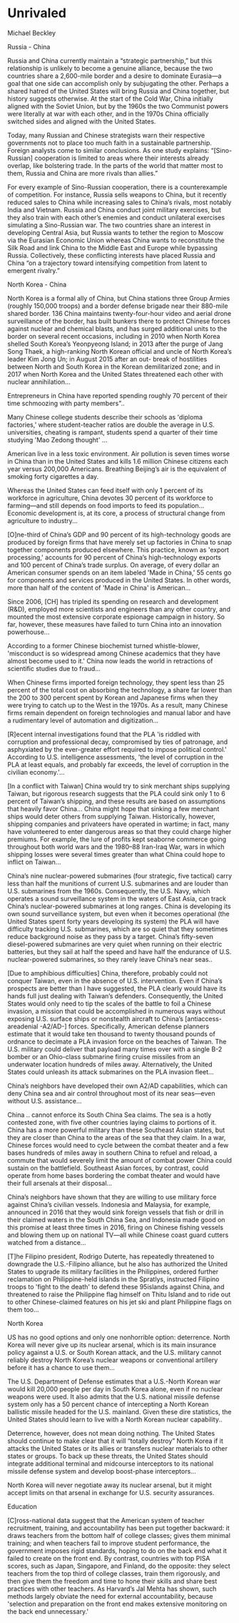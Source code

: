 # Unrivaled

Michael Beckley

<a name='ruch'></a>

Russia - China

Russia and China currently maintain a “strategic partnership,” but
this relationship is unlikely to become a genuine alliance, because
the two countries share a 2,600-mile border and a desire to dominate
Eurasia—a goal that one side can accomplish only by subjugating the
other. Perhaps a shared hatred of the United States will bring Russia
and China together, but history suggests otherwise. At the start of
the Cold War, China initially aligned with the Soviet Union, but by
the 1960s the two Communist powers were literally at war with each
other, and in the 1970s China officially switched sides and aligned
with the United States.

Today, many Russian and Chinese strategists warn their respective
governments not to place too much faith in a sustainable partnership.
Foreign analysts come to similar conclusions. As one study explains:
“[Sino-Russian] cooperation is limited to areas where their interests
already overlap, like bolstering trade. In the parts of the world that
matter most to them, Russia and China are more rivals than allies.”

For every example of Sino-Russian cooperation, there is a
counterexample of competition. For instance, Russia sells weapons to
China, but it recently reduced sales to China while increasing sales
to China’s rivals, most notably India and Vietnam. Russia and China
conduct joint military exercises, but they also train with each
other’s enemies and conduct unilateral exercises simulating a
Sino-Russian war. The two countries share an interest in developing
Central Asia, but Russia wants to tether the region to Moscow via the
Eurasian Economic Union whereas China wants to reconstitute the Silk
Road and link China to the Middle East and Europe while bypassing
Russia. Collectively, these conflicting interests have placed Russia
and China “on a trajectory toward intensifying competition from latent
to emergent rivalry.”

North Korea - China

North Korea is a formal ally of China, but China stations three Group
Armies (roughly 150,000 troops) and a border defense brigade near
their 880-mile shared border. 136 China maintains twenty-four-hour
video and aerial drone surveillance of the border, has built bunkers
there to protect Chinese forces against nuclear and chemical blasts,
and has surged additional units to the border on several recent
occasions, including in 2010 when North Korea shelled South Korea’s
Yeonpyeong Island; in 2013 after the purge of Jang Song Thaek, a
high-ranking North Korean official and uncle of North Korea’s leader
Kim Jong Un; in August 2015 after an out- break of hostilities between
North and South Korea in the Korean demilitarized zone; and in 2017
when North Korea and the United States threatened each other with
nuclear annihilation...

Entrepreneurs in China have reported spending roughly 70 percent of
their time schmoozing with party members"..

Many Chinese college students describe their schools as 'diploma
factories,' where student-teacher ratios are double the average in
U.S. universities, cheating is rampant, students spend a quarter of
their time studying 'Mao Zedong thought' ...

American live in a less toxic environment. Air pollution is seven
times worse in China than in the United States and kills 1.6 million
Chinese citizens each year versus 200,000 Americans. Breathing
Beijing’s air is the equivalent of smoking forty cigarettes a day.

Whereas the United States can feed itself with only 1 percent of
its workforce in agriculture, China devotes 30 percent of its
workforce to farming—and still depends on food imports to feed its
population... Economic development is, at its core, a process of
structural change from agriculture to industry...

[O]ne-third of China’s GDP and 90 percent of its high-technology
goods are produced by foreign firms that have merely set up factories
in China to snap together components produced elsewhere. This
practice, known as 'export processing,' accounts for 90 percent of
China’s high-technology exports and 100 percent of China’s trade
surplus. On average, of every dollar an American consumer spends on an
item labeled 'Made in China,' 55 cents go for components and services
produced in the United States. In other words, more than half of the
content of 'Made in China' is American...

Since 2006, [CH] has tripled its spending on research and
development (R&D), employed more scientists and engineers than any
other country, and mounted the most extensive corporate espionage
campaign in history. So far, however, these measures have failed to
turn China into an innovation powerhouse...

According to a former Chinese biochemist turned whistle-blower,
'misconduct is so widespread among Chinese academics that they have
almost become used to it.' China now leads the world in retractions of
scientific studies due to fraud...

When Chinese firms imported foreign technology, they spent less
than 25 percent of the total cost on absorbing the technology, a share
far lower than the 200 to 300 percent spent by Korean and Japanese
firms when they were trying to catch up to the West in the 1970s. As a
result, many Chinese firms remain dependent on foreign technologies
and manual labor and have a rudimentary level of automation and
digitization...

[R]ecent internal investigations found that the PLA 'is riddled
with corruption and professional decay, compromised by ties of
patronage, and asphyxiated by the ever-greater effort required to
impose political control.' According to U.S. intelligence assessments,
'the level of corruption in the PLA at least equals, and probably far
exceeds, the level of corruption in the civilian economy.'...

<a name='taiwan'></a>

[In a conflict with Taiwan] China would try to sink merchant
ships supplying Taiwan, but rigorous research suggests that the PLA
could sink only 1 to 6 percent of Taiwan’s shipping, and these results
are based on assumptions that heavily favor China... China might hope
that sinking a few merchant ships would deter others from supplying
Taiwan. Historically, however, shipping companies and privateers have
operated in wartime; in fact, many have volunteered to enter dangerous
areas so that they could charge higher premiums. For example, the lure
of profits kept seaborne commerce going throughout both world wars and
the 1980–88 Iran-Iraq War, wars in which shipping losses were several
times greater than what China could hope to inflict on Taiwan...

<a name='sub'></a>

China’s nine nuclear-powered submarines (four strategic, five
tactical) carry less than half the munitions of current
U.S. submarines and are louder than U.S. submarines from the 1960s.
Consequently, the U.S. Navy, which operates a sound surveillance
system in the waters of East Asia, can track China’s nuclear-powered
submarines at long ranges.  China is developing its own sound
surveillance system, but even when it becomes operational (the United
States spent forty years developing its system) the PLA will have
difficulty tracking U.S. submarines, which are so quiet that they
sometimes reduce background noise as they pass by a target.  China’s
fifty-seven diesel-powered submarines are very quiet when running on
their electric batteries, but they sail at half the speed and have
half the endurance of U.S. nuclear-powered submarines, so they rarely
leave China’s near seas..

[Due to amphibious difficulties] China, therefore, probably could
not conquer Taiwan, even in the absence of U.S. intervention. Even if
China’s prospects are better than I have suggested, the PLA clearly
would have its hands full just dealing with Taiwan’s defenders.
Consequently, the United States would only need to tip the scales of
the battle to foil a Chinese invasion, a mission that could be
accomplished in numerous ways without exposing U.S. surface ships or
nonstealth aircraft to China’s [antiaccess-areadenial -A2/AD-] forces.
Specifically, American defense planners estimate that it would take
ten thousand to twenty thousand pounds of ordnance to decimate a PLA
invasion force on the beaches of Taiwan. The U.S. military could
deliver that payload many times over with a single B-2 bomber or an
Ohio-class submarine firing cruise missiles from an underwater
location hundreds of miles away. Alternatively, the United States
could unleash its attack submarines on the PLA invasion fleet...

China’s neighbors have developed their own A2/AD capabilities,
which can deny China sea and air control throughout most of its near
seas—even without U.S. assistance...

China .. cannot enforce its South China Sea claims. The sea is a
hotly contested zone, with five other countries laying claims to
portions of ​it. China has a more powerful military than these
Southeast Asian states, but they are closer than China to the areas of
the sea that they claim. In a war, Chinese forces would need to cycle
between the combat theater and a few bases hundreds of miles away in
southern China to refuel and reload, a commute that would severely
limit the amount of combat power China could sustain on the
battlefield. Southeast Asian forces, by contrast, could operate from
home bases bordering the combat theater and would have their full
arsenals at their disposal...

China’s neighbors have shown that they are willing to use
military force against China’s civilian vessels. Indonesia and
Malaysia, for example, announced in 2016 that they would sink foreign
vessels that fish or drill in their claimed waters in the South China
Sea, and Indonesia made good on this promise at least three times in
2016, firing on Chinese fishing vessels and blowing them up on
national TV—all while Chinese coast guard cutters watched from a
distance...

[T]he Filipino president, Rodrigo Duterte, has repeatedly
threatened to downgrade the U.S.-Filipino alliance, but he also has
authorized the United States to upgrade its military facilities in the
Philippines, ordered further reclamation on Philippine-held islands in
the Spratlys, instructed Filipino troops to 'fight to the death' to
defend these 95 ​islands against China, and threatened to raise the
Philippine flag himself on Thitu Island and to ride out to other
Chinese-claimed features on his jet ski and plant Philippine flags on
them too...

<a name="noko"></a>

North Korea

US has no good options and only one nonhorrible option: deterrence.
North Korea will never give up its nuclear arsenal, which is its main
insurance policy against a U.S. or South Korean attack, and the U.S.
military cannot reliably destroy North Korea’s nuclear weapons or
conventional artillery before it has a chance to use them...

The U.S. Department of Defense estimates that a U.S.-North Korean war
would kill 20,000 people per day in South Korea alone, even if no
nuclear weapons were used. It also admits that the U.S. national
missile defense system only has a 50 percent chance of intercepting a
North Korean ballistic missile headed for the U.S. mainland. Given
these dire statistics, the United States should learn to live with a
North Korean nuclear capability..

Deterrence, however, does not mean doing nothing. The United States
should continue to make clear that it will “totally destroy” North
Korea if it attacks the United States or its allies or transfers
nuclear materials to other states or groups. To back up these threats,
the United States should integrate additional terminal and midcourse
interceptors to its national missile defense system and develop
boost-phase interceptors...

North Korea will never negotiate away its nuclear arsenal, but it
might accept limits on that arsenal in exchange for U.S. security
assurances.

<a name='ed'></a>

Education

[C]ross-national data suggest that the American system of teacher
recruitment, training, and accountability has been put together
backward: it draws teachers from the bottom half of college classes;
gives them minimal training; and when teachers fail to improve student
performance, the government imposes rigid standards, hoping to do on
the back end what it failed to create on the front end. By contrast,
countries with top PISA scores, such as Japan, Singapore, and Finland,
do the opposite: they select teachers from the top third of college
classes, train them rigorously, and then give them the freedom and
time to hone their skills and share best practices with other
teachers. As Harvard’s Jal Mehta has shown, such methods largely
obviate the need for external accountability, because 'selection and
preparation on the front end makes extensive monitoring on the back
end unnecessary.'
